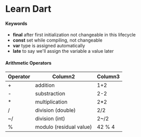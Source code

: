 # Learn Dart

#### Keywords

- **final** after first initialization not changeable in this lifecycle
- **const** set while compiling, not changeable
- **var** type is assigned automatically
- **late** to say we'll assign the variable a value later

#### Arithmetic Operators

| Operator | Column2                 | Column3 |
| -------- | ----------------------- | ------- |
| +        | addition                | 1+2     |
| -        | substraction            | 2-2     |
| \*       | multiplication          | 2\*2    |
| /        | division (double)       | 2/2     |
| ~/       | division (int)          | 2~/2    |
| %        | modulo (residual value) | 42 % 4  |
